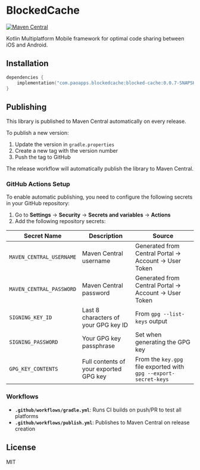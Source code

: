 # BlockedCache

[![Maven Central](https://img.shields.io/maven-central/v/com.paoapps.blockedcache/blocked-cache)](https://central.sonatype.com/artifact/com.paoapps.blockedcache/blocked-cache)

Kotlin Multiplatform Mobile framework for optimal code sharing between iOS and Android.

## Installation

```kotlin
dependencies {
    implementation("com.paoapps.blockedcache:blocked-cache:0.0.7-SNAPSHOT")
}
```

## Publishing

This library is published to Maven Central automatically on every release.

To publish a new version:

1. Update the version in `gradle.properties`
2. Create a new tag with the version number
3. Push the tag to GitHub

The release workflow will automatically publish the library to Maven Central.

### GitHub Actions Setup

To enable automatic publishing, you need to configure the following secrets in your GitHub repository:

1. Go to **Settings** → **Security** → **Secrets and variables** → **Actions**
2. Add the following repository secrets:

| Secret Name | Description | Source |
|-------------|-------------|---------|
| `MAVEN_CENTRAL_USERNAME` | Maven Central username | Generated from Central Portal → Account → User Token |
| `MAVEN_CENTRAL_PASSWORD` | Maven Central password | Generated from Central Portal → Account → User Token |
| `SIGNING_KEY_ID` | Last 8 characters of your GPG key ID | From `gpg --list-keys` output |
| `SIGNING_PASSWORD` | Your GPG key passphrase | Set when generating the GPG key |
| `GPG_KEY_CONTENTS` | Full contents of your exported GPG key | From the `key.gpg` file exported with `gpg --export-secret-keys` |

### Workflows

- **`.github/workflows/gradle.yml`**: Runs CI builds on push/PR to test all platforms
- **`.github/workflows/publish.yml`**: Publishes to Maven Central on release creation

## License

MIT
